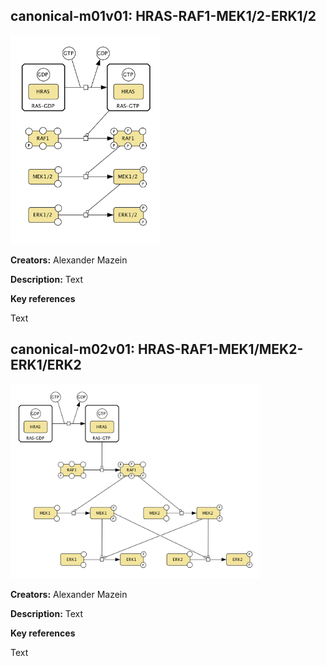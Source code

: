 ## canonical-m01v01: HRAS-RAF1-MEK1/2-ERK1/2

<img src="canonical-m01-v01.png" width="240"/>


**Creators:** Alexander Mazein

**Description:** Text  

**Key references**  

Text

## canonical-m02v01: HRAS-RAF1-MEK1/MEK2-ERK1/ERK2

<img src="canonical-m02-v01.png" width="400"/>

**Creators:** Alexander Mazein

**Description:** Text  

**Key references**  

Text

